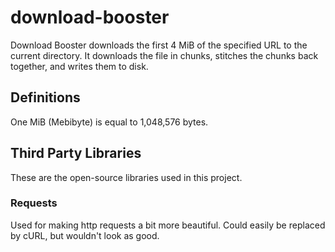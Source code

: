 # download-booster

Download Booster downloads the first 4 MiB of the specified URL to the current directory. It downloads the file in 
chunks, stitches the chunks back together, and writes them to disk. 

## Definitions

One MiB (Mebibyte) is equal to 1,048,576 bytes. 

## Third Party Libraries

These are the open-source libraries used in this project.

### Requests

Used for making http requests a bit more beautiful. Could easily be replaced by cURL, but wouldn't look as good.